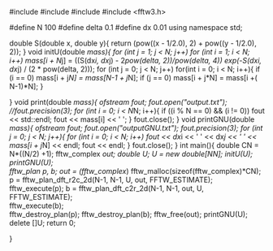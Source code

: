 #include <iostream>
#include <cmath>
#include <fstream>
#include <fftw3.h>



#define N 100
#define delta 0.1
#define dx 0.01
using namespace std;


double S(double  x, double y){
	return (pow((x - 1/2.0), 2) + pow((y - 1/2.0), 2));
}
void initU(double *mass){
	for (int j = 1; j < N; j++)
		for (int i = 1; i < N; i++)
			mass[i + N*j] = ((S(dx*i, dx*j) - 2*pow(delta, 2))/pow(delta, 4))
			*exp(-S(dx*i, dx*j) / (2 * pow(delta, 2)));
	for (int j = 0; j < N; j++)
	    for(int i = 0; i < N; i++){
	      if (i == 0)
		mass[i + j*N] = mass[N-1 + j*N];
	      if (j == 0)
		mass[i + j*N] = mass[i +( N-1)*N]; 
	    }
	
	      
}
void print(double *mass){
	ofstream fout;
	fout.open("output.txt");
	//fout.precision(3);
	for (int i = 0; i < N*N; i++){
		if ((i % N == 0) && (i != 0))
			fout << std::endl;
		fout << mass[i] << ' ';
	}
	fout.close();
}
void printGNU(double *mass){
	ofstream fout;
	fout.open("outputGNU.txt");
	fout.precision(3);
	for (int j = 0; j < N; j++){
		for (int i = 0; i < N; i++)
			fout << dx*i << ' ' << dx*j << ' ' << mass[i + j*N] << endl;
		fout << endl;
	}
	fout.close();
}
int main(){
	double CN = N*((N/2) +1);
	fftw_complex *out;
	double *U;
	U = new double[N*N];
	initU(U);
	printGNU(U);	
	fftw_plan p, b;	
	out = (fftw_complex*) fftw_malloc(sizeof(fftw_complex)*CN);
	p = fftw_plan_dft_r2c_2d(N-1, N-1, U, out, FFTW_ESTIMATE);	
	fftw_execute(p);
	b = fftw_plan_dft_c2r_2d(N-1, N-1, out, U, FFTW_ESTIMATE);	
	fftw_execute(b);	
	fftw_destroy_plan(p);
	fftw_destroy_plan(b);
	fftw_free(out);
	printGNU(U);
	delete []U;
	return 0;

}
